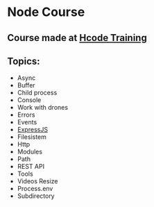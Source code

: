 # Node Course

## Course made at [Hcode Training](https://hcode.com.br/)

## Topics:

- Async
- Buffer
- Child process
- Console
- Work with drones
- Errors
- Events
- [ExpressJS](https://expressjs.com/)
- Filesistem
- Http
- Modules
- Path
- REST API
- Tools
- Videos Resize
- Process.env
- Subdirectory
